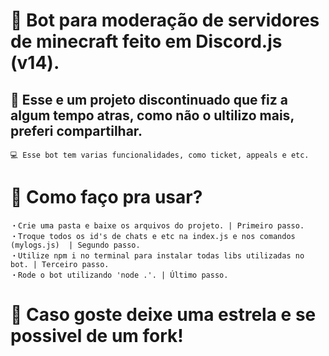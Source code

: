 # 💜 Bot para moderação de servidores de minecraft feito em Discord.js (v14).
## 🚀 Esse e um projeto discontinuado que fiz a algum tempo atras, como não o ultilizo mais, preferi compartilhar.
```
💻 Esse bot tem varias funcionalidades, como ticket, appeals e etc.
```

# 🏡 Como faço pra usar?
```
・Crie uma pasta e baixe os arquivos do projeto. | Primeiro passo.
・Troque todos os id's de chats e etc na index.js e nos comandos (mylogs.js)  | Segundo passo.
・Utilize npm i no terminal para instalar todas libs utilizadas no bot. | Terceiro passo.
・Rode o bot utilizando 'node .'. | Último passo.
```

# 🌟 Caso goste deixe uma estrela e se possivel de um fork!
